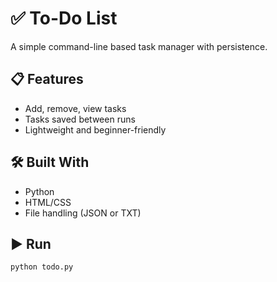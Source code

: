 # ✅ To-Do List

A simple command-line based task manager with persistence.

## 📋 Features
- Add, remove, view tasks
- Tasks saved between runs
- Lightweight and beginner-friendly

## 🛠️ Built With
- Python
- HTML/CSS
- File handling (JSON or TXT)

## ▶️ Run
```bash
python todo.py

